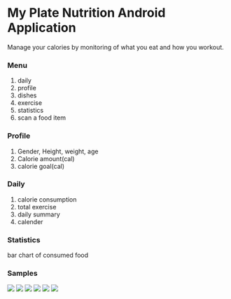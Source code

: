 # My Plate Nutrition Android Application

Manage your calories by monitoring of what you eat and how you workout.

### Menu

1. daily
2. profile
3. dishes
4. exercise
5. statistics
6. scan a food item

### Profile

1. Gender, Height, weight, age
2. Calorie amount(cal)
3. calorie goal(cal)

### Daily

1. calorie consumption
2. total exercise
3. daily summary
4. calender

### Statistics

bar chart of consumed food

### Samples

![](screenshots/1.jpeg)
![](screenshots/2.jpeg)
![](screenshots/3.jpeg)
![](screenshots/4.jpeg)
![](screenshots/5.jpeg)
![](screenshots/6.jpeg)

